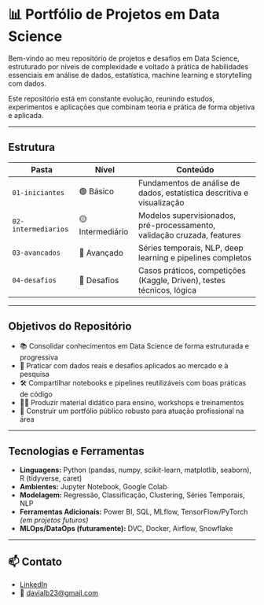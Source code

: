 # 📊 Portfólio de Projetos em Data Science

Bem-vindo ao meu repositório de projetos e desafios em Data Science, estruturado por níveis de complexidade e voltado à prática de habilidades essenciais em análise de dados, estatística, machine learning e storytelling com dados.

Este repositório está em constante evolução, reunindo estudos, experimentos e aplicações que combinam teoria e prática de forma objetiva e aplicada.

---

## Estrutura

| Pasta               | Nível             | Conteúdo                                                                 |
|---------------------|-------------------|--------------------------------------------------------------------------|
| `01-iniciantes`     | 🟢 Básico          | Fundamentos de análise de dados, estatística descritiva e visualização  |
| `02-intermediarios` | 🟡 Intermediário   | Modelos supervisionados, pré-processamento, validação cruzada, features |
| `03-avancados`      | 🔴 Avançado        | Séries temporais, NLP, deep learning e pipelines completos               |
| `04-desafios`       | 🧩 Desafios        | Casos práticos, competições (Kaggle, Driven), testes técnicos, lógica   |

---

## Objetivos do Repositório

- 📚 Consolidar conhecimentos em Data Science de forma estruturada e progressiva  
- 🧪 Praticar com dados reais e desafios aplicados ao mercado e à pesquisa  
- 🛠️ Compartilhar notebooks e pipelines reutilizáveis com boas práticas de código  
- 👨‍🏫 Produzir material didático para ensino, workshops e treinamentos  
- 💼 Construir um portfólio público robusto para atuação profissional na área  

---

## Tecnologias e Ferramentas

- **Linguagens:** Python (pandas, numpy, scikit-learn, matplotlib, seaborn), R (tidyverse, caret)  
- **Ambientes:** Jupyter Notebook, Google Colab  
- **Modelagem:** Regressão, Classificação, Clustering, Séries Temporais, NLP  
- **Ferramentas Adicionais:** Power BI, SQL, MLflow, TensorFlow/PyTorch *(em projetos futuros)*  
- **MLOps/DataOps (futuramente):** DVC, Docker, Airflow, Snowflake  

---

## 📫 Contato

- [LinkedIn](https://www.linkedin.com/in/davialbini/)  
- 📧 davialb23@gmail.com
